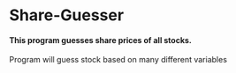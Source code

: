 # Share-Guesser
<h4>This program guesses share prices of all stocks.</h4>
<p>Program will guess stock based on many different variables<p>
